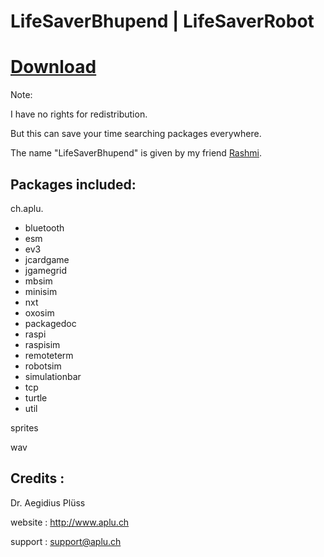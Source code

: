 # LifeSaverBhupend | LifeSaverRobot

# [Download](https://github.com/bhupendpatil/LifeSaverBhupend/releases)

Note:

I have no rights for redistribution.

But this can save your time searching packages everywhere.

The name "LifeSaverBhupend" is given by my friend [Rashmi](https://github.com/Rashmi1404).

## Packages included:
ch.aplu.
* bluetooth
* esm
* ev3
* jcardgame
* jgamegrid
* mbsim
* minisim
* nxt
* oxosim
* packagedoc
* raspi
* raspisim
* remoteterm
* robotsim
* simulationbar
* tcp
* turtle
* util

sprites

wav

## Credits :
Dr. Aegidius Plüss

website : http://www.aplu.ch 

support : support@aplu.ch